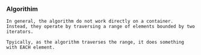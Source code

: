 ### Algorithim 
    In general, the algorithm do not work directly on a container. Instead, they operate by traversing a range of elements bounded by two iterators.

    Tpyically, as the algorithm traverses the range, it does something with EACH element.